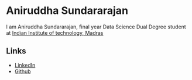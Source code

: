 # Aniruddha Sundararajan

I am Aniruddha Sundararajan, final year Data Science Dual Degree student at [Indian Institute of technology, Madras](https://www.iitm.ac.in/)


## Links

* [LinkedIn](https://www.linkedin.com/in/aniruddha-sundararajan/)
* [Github](https://github.com/s-aniruddha)
